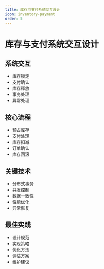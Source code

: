 ```yaml
---
title: 库存与支付系统交互设计
icon: inventory-payment
order: 5
---
```


# 库存与支付系统交互设计

## 系统交互
- 库存锁定
- 支付确认
- 库存释放
- 事务处理
- 异常处理

## 核心流程
- 预占库存
- 支付处理
- 库存扣减
- 订单确认
- 库存回滚

## 关键技术
- 分布式事务
- 并发控制
- 数据一致性
- 性能优化
- 异常恢复

## 最佳实践
- 设计规范
- 实现策略
- 优化方法
- 评估方案
- 维护建议

